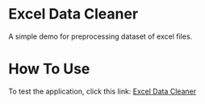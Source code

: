 # Excel Data Cleaner
A simple demo for preprocessing dataset of excel files.


# How To Use
To test the application, click this link: [Excel Data Cleaner](https://exceldatasetpreprocess-zadataintelligence.streamlit.app/)